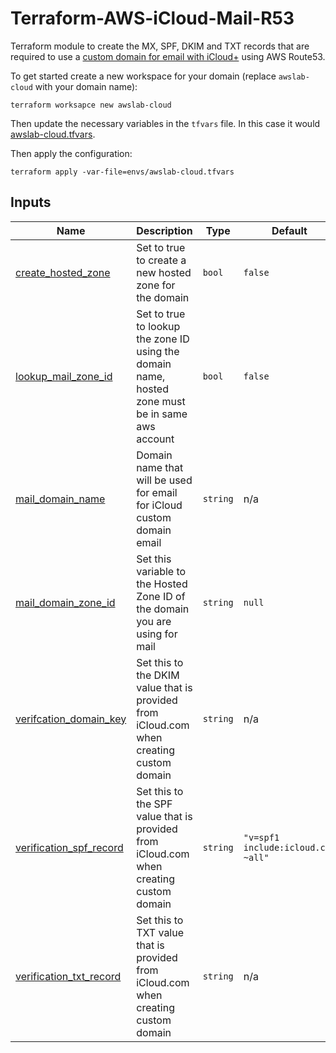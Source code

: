 # Terraform-AWS-iCloud-Mail-R53

Terraform module to create the MX, SPF, DKIM and TXT records that are required to use a [custom domain for email with iCloud+](https://support.apple.com/en-us/HT212514) using AWS Route53.

To get started create a new workspace for your domain (replace `awslab-cloud` with your domain name): 

`terraform worksapce new awslab-cloud`

Then update the necessary variables in the `tfvars` file. In this case it would [awslab-cloud.tfvars](envs/awslab-cloud.tfvars). 

Then apply the configuration: 

`terraform apply -var-file=envs/awslab-cloud.tfvars`

## Inputs

| Name | Description | Type | Default | Required |
|------|-------------|------|---------|:--------:|
| <a name="input_create_hosted_zone"></a> [create\_hosted\_zone](#input\_create\_hosted\_zone) | Set to true to create a new hosted zone for the domain | `bool` | `false` | no |
| <a name="input_lookup_mail_zone_id"></a> [lookup\_mail\_zone\_id](#input\_lookup\_mail\_zone\_id) | Set to true to lookup the zone ID using the domain name, hosted zone must be in same aws account | `bool` | `false` | no |
| <a name="input_mail_domain_name"></a> [mail\_domain\_name](#input\_mail\_domain\_name) | Domain name that will be used for email for iCloud custom domain email | `string` | n/a | yes |
| <a name="input_mail_domain_zone_id"></a> [mail\_domain\_zone\_id](#input\_mail\_domain\_zone\_id) | Set this variable to the Hosted Zone ID of the domain you are using for mail | `string` | `null` | no |
| <a name="input_verifcation_domain_key"></a> [verifcation\_domain\_key](#input\_verifcation\_domain\_key) | Set this to the DKIM value that is provided from iCloud.com when creating custom domain | `string` | n/a | yes |
| <a name="input_verification_spf_record"></a> [verification\_spf\_record](#input\_verification\_spf\_record) | Set this to the SPF value that is provided from iCloud.com when creating custom domain | `string` | `"v=spf1 include:icloud.com ~all"` | no |
| <a name="input_verification_txt_record"></a> [verification\_txt\_record](#input\_verification\_txt\_record) | Set this to TXT value that is provided from iCloud.com when creating custom domain | `string` | n/a | yes |